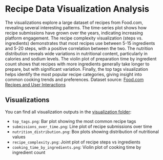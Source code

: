 # Recipe Data Visualization Analysis

The visualizations explore a large dataset of recipes from Food.com, revealing several interesting patterns. The time-series plot shows how recipe submissions have grown over the years, indicating increasing platform engagement. The recipe complexity visualization (steps vs. ingredients) demonstrates that most recipes use between 5-15 ingredients and 5-20 steps, with a positive correlation between the two. The nutrition distribution reveals wide variations in nutritional content, particularly in calories and sodium levels. The violin plot of preparation time by ingredient count shows that recipes with more ingredients generally take longer to prepare, but with significant variation. Finally, the top tags visualization helps identify the most popular recipe categories, giving insight into common cooking trends and preferences.
Dataset source: [Food.com Recipes and User Interactions](https://www.kaggle.com/datasets/shuyangli94/food-com-recipes-and-user-interactions?select=RAW_recipes.csv)


## Visualizations

You can find all visualization outputs in the [visualization folder](https://github.com/mcollinsece/cpsc-8740-AI_Receptive_Software_Engineering/tree/main/visualization):

- `top_tags.png`: Bar plot showing the most common recipe tags
- `submissions_over_time.png`: Line plot of recipe submissions over time 
- `nutrition_distribution.png`: Box plots showing distribution of nutritional values
- `recipe_complexity.png`: Joint plot of recipe steps vs ingredients
- `cooking_time_by_ingredients.png`: Violin plot of cooking time by ingredient count

